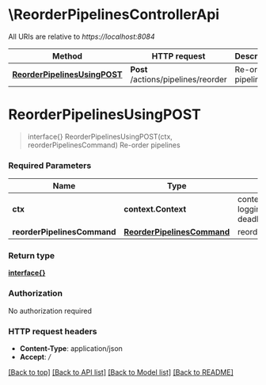 # \ReorderPipelinesControllerApi

All URIs are relative to *https://localhost:8084*

Method | HTTP request | Description
------------- | ------------- | -------------
[**ReorderPipelinesUsingPOST**](ReorderPipelinesControllerApi.md#ReorderPipelinesUsingPOST) | **Post** /actions/pipelines/reorder | Re-order pipelines


# **ReorderPipelinesUsingPOST**
> interface{} ReorderPipelinesUsingPOST(ctx, reorderPipelinesCommand)
Re-order pipelines

### Required Parameters

Name | Type | Description  | Notes
------------- | ------------- | ------------- | -------------
 **ctx** | **context.Context** | context for authentication, logging, cancellation, deadlines, tracing, etc.
  **reorderPipelinesCommand** | [**ReorderPipelinesCommand**](ReorderPipelinesCommand.md)| reorderPipelinesCommand | 

### Return type

[**interface{}**](interface{}.md)

### Authorization

No authorization required

### HTTP request headers

 - **Content-Type**: application/json
 - **Accept**: */*

[[Back to top]](#) [[Back to API list]](../README.md#documentation-for-api-endpoints) [[Back to Model list]](../README.md#documentation-for-models) [[Back to README]](../README.md)

